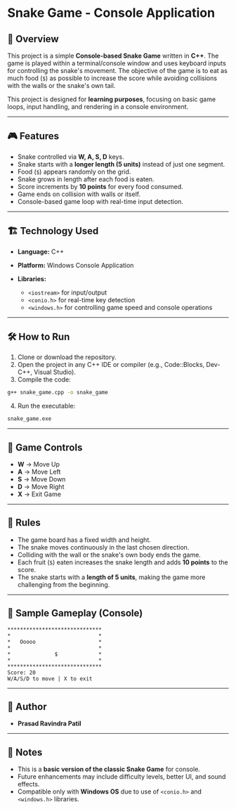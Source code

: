 # Snake Game - Console Application

## 📌 Overview

This project is a simple **Console-based Snake Game** written in **C++**. The game is played within a terminal/console window and uses keyboard inputs for controlling the snake's movement. The objective of the game is to eat as much food (`$`) as possible to increase the score while avoiding collisions with the walls or the snake's own tail.

This project is designed for **learning purposes**, focusing on basic game loops, input handling, and rendering in a console environment.

---

## 🎮 Features

* Snake controlled via **W, A, S, D** keys.
* Snake starts with a **longer length (5 units)** instead of just one segment.
* Food (`$`) appears randomly on the grid.
* Snake grows in length after each food is eaten.
* Score increments by **10 points** for every food consumed.
* Game ends on collision with walls or itself.
* Console-based game loop with real-time input detection.

---

## 🏗️ Technology Used

* **Language:** C++
* **Platform:** Windows Console Application
* **Libraries:**

  * `<iostream>` for input/output
  * `<conio.h>` for real-time key detection
  * `<windows.h>` for controlling game speed and console operations

---

## 🛠️ How to Run

1. Clone or download the repository.
2. Open the project in any C++ IDE or compiler (e.g., Code::Blocks, Dev-C++, Visual Studio).
3. Compile the code:

```bash
g++ snake_game.cpp -o snake_game
```

4. Run the executable:

```bash
snake_game.exe
```

---

## 🎯 Game Controls

* **W** → Move Up
* **A** → Move Left
* **S** → Move Down
* **D** → Move Right
* **X** → Exit Game

---

## 📜 Rules

* The game board has a fixed width and height.
* The snake moves continuously in the last chosen direction.
* Colliding with the wall or the snake's own body ends the game.
* Each fruit (`$`) eaten increases the snake length and adds **10 points** to the score.
* The snake starts with a **length of 5 units**, making the game more challenging from the beginning.

---

## 📄 Sample Gameplay (Console)

```
******************************
*                            *
*   Ooooo                    *
*                            *
*              $             *
*                            *
******************************
Score: 20
W/A/S/D to move | X to exit
```

---

## 👤 Author

* **Prasad Ravindra Patil**

---

## 📌 Notes

* This is a **basic version of the classic Snake Game** for console.
* Future enhancements may include difficulty levels, better UI, and sound effects.
* Compatible only with **Windows OS** due to use of `<conio.h>` and `<windows.h>` libraries.

